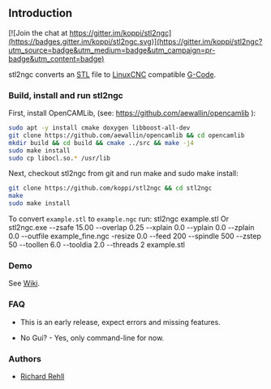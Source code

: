 ## Introduction

[![Join the chat at https://gitter.im/koppi/stl2ngc](https://badges.gitter.im/koppi/stl2ngc.svg)](https://gitter.im/koppi/stl2ngc?utm_source=badge&utm_medium=badge&utm_campaign=pr-badge&utm_content=badge)

stl2ngc converts an [STL](https://en.wikipedia.org/wiki/STL_(file_format)) file to [LinuxCNC](http://linuxcnc.org/) compatible [G-Code](http://linuxcnc.org/docs/html/gcode.html).

### Build, install and run stl2ngc

First, install OpenCAMLib, (see: https://github.com/aewallin/opencamlib ):
```bash
sudo apt -y install cmake doxygen libboost-all-dev
git clone https://github.com/aewallin/opencamlib && cd opencamlib
mkdir build && cd build && cmake ../src && make -j4
sudo make install
sudo cp libocl.so.* /usr/lib
```

Next, checkout stl2ngc from git and run make and sudo make install:
```bash
git clone https://github.com/koppi/stl2ngc && cd stl2ngc
make
sudo make install
```

To convert ```example.stl``` to ```example.ngc``` run:
stl2ngc example.stl
 Or
 stl2ngc.exe --zsafe 15.00 --overlap 0.25 --xplain 0.0 --yplain 0.0 --zplain 0.0 --outfile example_fine.ngc -resize 0.0 --feed 200 --spindle 500  --zstep 50  --toollen 6.0 --tooldia 2.0 --threads 2 example.stl
 
 

### Demo

See [Wiki](../../wiki/).

### FAQ

* This is an early release, expect errors and missing features.

* No Gui? - Yes, only command-line for now.

### Authors

* [Richard Rehll](https://github.com/rich54110)

